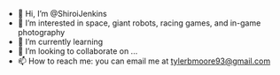 - 👋 Hi, I’m @ShiroiJenkins
- 👀 I’m interested in space, giant robots, racing games, and in-game photography
- 🌱 I’m currently learning 
- 💞️ I’m looking to collaborate on ...
- 📫 How to reach me: you can email me at tylerbmoore93@gmail.com

<!---
ShiroiJenkins/ShiroiJenkins is a ✨ special ✨ repository because its `README.md` (this file) appears on your GitHub profile.
You can click the Preview link to take a look at your changes.
--->
